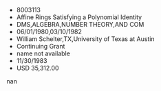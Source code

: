 
* 8003113
* Affine Rings Satisfying a Polynomial Identity
* DMS,ALGEBRA,NUMBER THEORY,AND COM
* 06/01/1980,03/10/1982
* William Schelter,TX,University of Texas at Austin
* Continuing Grant
*   name not available
* 11/30/1983
* USD 35,312.00

nan
